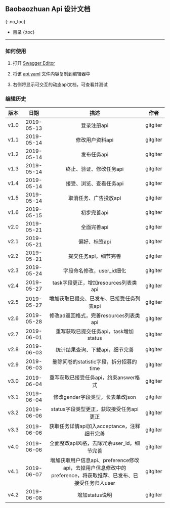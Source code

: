 ## Baobaozhuan Api 设计文档

{:.no_toc}

* 目录
{:toc}

---

### 如何使用

1. 打开 [Swagger Editor](http://editor.swagger.io/)

2. 将该 [api.yaml](./api.yaml) 文件内容复制到编辑器中

3. 右侧将显示可交互的动态api文档，可查看并测试

### 编辑历史

| 版本 |   日期    | 描述 |  作者   |
| :--: | :-------: | :--: | :-----: |
| v1.0 | 2019-05-13 | 登录注册api | gitgiter |
| v1.1 | 2019-05-14 | 修改用户资料api | gitgiter |
| v1.2 | 2019-05-14 | 发布任务api | gitgiter |
| v1.3 | 2019-05-14 | 终止、验证、修改任务api | gitgiter |
| v1.4 | 2019-05-14 | 接受、浏览、查看任务api | gitgiter |
| v1.5 | 2019-05-14 | 取消任务、广告投放api | gitgiter |
| v1.6 | 2019-05-15 | 初步完善api | gitgiter |
| v2.0 | 2019-05-21 | 全面完善api | gitgiter |
| v2.1 | 2019-05-21 | 偏好、标签api | gitgiter |
| v2.2 | 2019-05-21 | 提交任务api，细节完善 | gitgiter |
| v2.3 | 2019-05-24 | 字段命名修改，user_id细化 | gitgiter |
| v2.4 | 2019-05-27 | task字段更正，增加resources列表类api | gitgiter |
| v2.5 | 2019-05-27 | 增加获取已提交、已发布、已接受任务列表api | gitgiter |
| v2.6 | 2019-05-28 | 修改ad返回格式，完善resources列表类api | gitgiter |
| v2.7 | 2019-06-01 | 重写获取已提交任务api，task增加status | gitgiter |
| v2.8 | 2019-06-03 | 统计结果查询、下载api，细节完善 | gitgiter |
| v2.9 | 2019-06-03 | 删除问卷的statistic字段，拆分招募的time | gitgiter |
| v3.0 | 2019-06-04 | 重写获取已接受任务api，约束answer格式 | gitgiter |
| v3.1 | 2019-06-04 | 修改gender字段类型，长表单改json | gitgiter |
| v3.2 | 2019-06-06 | status字段类型更正，获取接受任务api更正 | gitgiter |
| v3.3 | 2019-06-06 | 获取任务详情api加入acceptance，注释细节完善 | gitgiter |
| v4.0 | 2019-06-06 | 全面整改api风格，去除冗余user_id，细节完善 | gitgiter |
| v4.1 | 2019-06-07 | 增加获取用户信息api、preference修改api，去掉用户信息修改中的preference，将获取推荐、已发布、已接受任务归入user | gitgiter |
| v4.2 | 2019-06-08 | 增加status说明 | gitgiter |